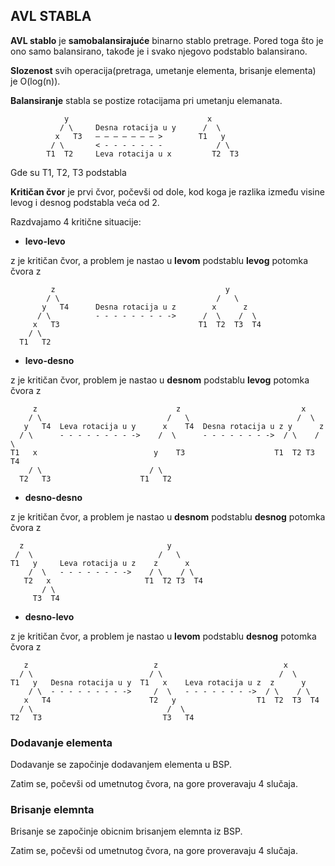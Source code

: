 ## AVL STABLA

**AVL stablo** je **samobalansirajuće** binarno stablo pretrage.
Pored toga što je ono samo balansirano, takođe je i svako njegovo podstablo balansirano.

**Slozenost** svih operacija(pretraga, umetanje elementa, brisanje elementa) je O(log(n)).

**Balansiranje** stabla se postize rotacijama pri umetanju elemanata.

                y                               x
               / \     Desna rotacija u y      /  \
              x   T3   – – – – – – – >        T1   y
             / \       < - - - - - - -            / \
            T1  T2     Leva rotacija u x         T2  T3
Gde su T1, T2, T3 podstabla

**Kritičan čvor** je prvi čvor, počevši od dole, kod koga je razlika između
visine levog i desnog podstabla veća od 2.

Razdvajamo 4 kritične situacije:

  * **levo-levo**

z je kritičan čvor, a problem je nastao u **levom** podstablu **levog** potomka čvora z

             z                                      y
            / \                                   /   \
           y   T4      Desna rotacija u z        x      z
          / \          - - - - - - - - ->      /  \    /  \
         x   T3                               T1  T2  T3  T4
        / \
      T1   T2


  * **levo-desno**

z je kritičan čvor, problem je nastao u **desnom** podstablu **levog** potomka čvora z

         z                               z                           x
        / \                            /   \                        /  \ 
       y   T4  Leva rotacija u y      x    T4  Desna rotacija u z y      z
      / \      - - - - - - - - ->    /  \      - - - - - - - ->  / \    / \
    T1   x                          y    T3                    T1  T2 T3  T4
        / \                        / \
      T2   T3                    T1   T2


  * **desno-desno**

z je kritičan čvor, a problem je nastao u **desnom** podstablu **desnog** potomka čvora z


      z                                y
     /  \                            /   \ 
    T1   y     Leva rotacija u z    z      x
        /  \   - - - - - - - ->    / \    / \
       T2   x                     T1  T2 T3  T4
           / \
         T3  T4


  * **desno-levo**

z je kritičan čvor, a problem je nastao u **levom** podstablu **desnog** potomka čvora z

       z                            z                            x
      / \                          / \                          /  \ 
    T1   y   Desna rotacija u y  T1   x    Leva rotacija u z  z      y
        / \  - - - - - - - - ->     /  \   - - - - - - - ->  / \    / \
       x   T4                      T2   y                  T1  T2  T3  T4
      / \                              /  \
    T2   T3                           T3   T4
### Dodavanje elementa
Dodavanje se započinje dodavanjem elementa u BSP.

Zatim se, počevši od umetnutog čvora, na gore proveravaju 4 slučaja.

### Brisanje elemnta
Brisanje se započinje obicnim brisanjem elemnta iz BSP.

Zatim se, počevši od umetnutog čvora, na gore proveravaju 4 slučaja. 
